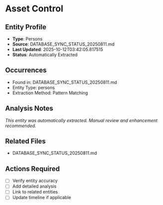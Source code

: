 # Asset Control

## Entity Profile
- **Type**: Persons
- **Source**: DATABASE_SYNC_STATUS_20250811.md
- **Last Updated**: 2025-10-12T03:42:05.817515
- **Status**: Automatically Extracted

## Occurrences
- Found in: DATABASE_SYNC_STATUS_20250811.md
- Entity Type: persons
- Extraction Method: Pattern Matching

## Analysis Notes
*This entity was automatically extracted. Manual review and enhancement recommended.*

## Related Files
- DATABASE_SYNC_STATUS_20250811.md

## Actions Required
- [ ] Verify entity accuracy
- [ ] Add detailed analysis
- [ ] Link to related entities
- [ ] Update timeline if applicable
